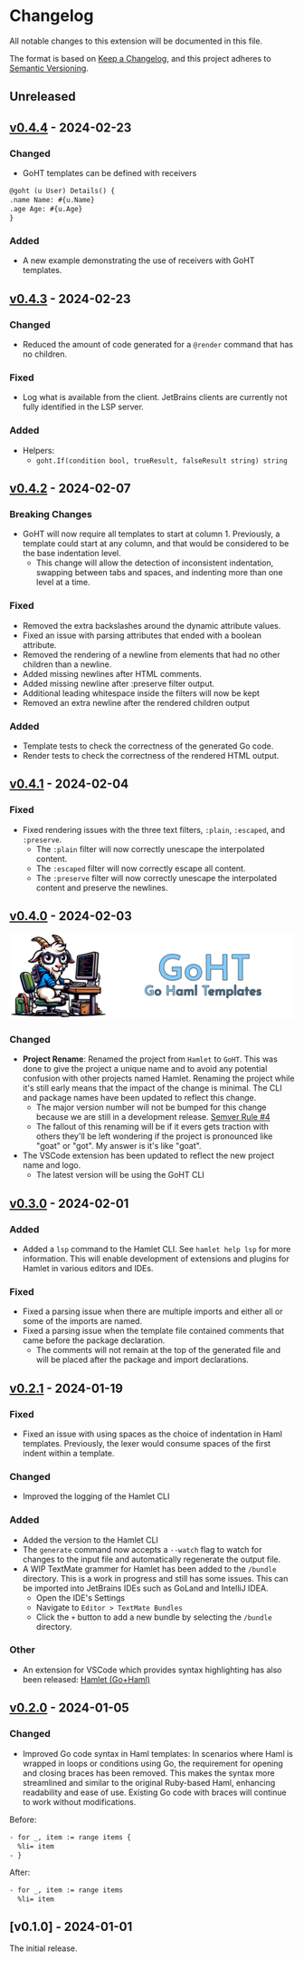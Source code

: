 # Changelog

All notable changes to this extension will be documented in this file.

The format is based on [Keep a Changelog](https://keepachangelog.com/en/1.0.0/),
and this project adheres to [Semantic Versioning](https://semver.org/spec/v2.0.0.html).


## Unreleased

## [v0.4.4](https://github.com/stackus/goht/compare/v0.4.3...v0.4.4) - 2024-02-23

### Changed
- GoHT templates can be defined with receivers

```haml
@goht (u User) Details() {
.name Name: #{u.Name}
.age Age: #{u.Age}
}
```

### Added
- A new example demonstrating the use of receivers with GoHT templates.

## [v0.4.3](https://github.com/stackus/goht/compare/v0.4.2...v0.4.3) - 2024-02-23

### Changed
- Reduced the amount of code generated for a `@render` command that has no children.

### Fixed
- Log what is available from the client. JetBrains clients are currently not fully identified in the LSP server.

### Added
- Helpers:
	- `goht.If(condition bool, trueResult, falseResult string) string`


## [v0.4.2](https://github.com/stackus/goht/compare/v0.4.1...v0.4.2) - 2024-02-07

### Breaking Changes
- GoHT will now require all templates to start at column 1. Previously, a template could start at any column, and that would be considered to be the base indentation level.
  - This change will allow the detection of inconsistent indentation, swapping between tabs and spaces, and indenting more than one level at a time.

### Fixed
- Removed the extra backslashes around the dynamic attribute values.
- Fixed an issue with parsing attributes that ended with a boolean attribute.
- Removed the rendering of a newline from elements that had no other children than a newline.
- Added missing newlines after HTML comments.
- Added missing newline after :preserve filter output.
- Additional leading whitespace inside the filters will now be kept
- Removed an extra newline after the rendered children output

### Added
- Template tests to check the correctness of the generated Go code.
- Render tests to check the correctness of the rendered HTML output.

## [v0.4.1](https://github.com/stackus/goht/compare/v0.4.0...v0.4.1) - 2024-02-04

### Fixed
- Fixed rendering issues with the three text filters, `:plain`, `:escaped`, and `:preserve`.
  - The `:plain` filter will now correctly unescape the interpolated content.
  - The `:escaped` filter will now correctly escape all content.
  - The `:preserve` filter will now correctly unescape the interpolated content and preserve the newlines.

## [v0.4.0](https://github.com/stackus/goht/compare/v0.3.0...v0.4.0) - 2024-02-03

![GoHT](docs/goht_header.png)

### Changed
- **Project Rename**: Renamed the project from `Hamlet` to `GoHT`. This was done to give the project a unique name and to avoid any potential confusion with other projects named Hamlet. Renaming the project while it's still early means that the impact of the change is minimal. The CLI and package names have been updated to reflect this change.
  - The major version number will not be bumped for this change because we are still in a development release. [Semver Rule #4](https://semver.org/#spec-item-4)
  - The fallout of this renaming will be if it evers gets traction with others they'll be left wondering if the project is pronounced like "goat" or "got". My answer is it's like "goat".
- The VSCode extension has been updated to reflect the new project name and logo.
  - The latest version will be using the GoHT CLI

## [v0.3.0](https://github.com/stackus/hamlet/compare/v0.2.1...v0.3.0) - 2024-02-01

### Added
- Added a `lsp` command to the Hamlet CLI. See `hamlet help lsp` for more information. This will enable development of extensions and plugins for Hamlet in various editors and IDEs. 

### Fixed
- Fixed a parsing issue when there are multiple imports and either all or some of the imports are named.
- Fixed a parsing issue when the template file contained comments that came before the package declaration.
  - The comments will not remain at the top of the generated file and will be placed after the package and import declarations.

## [v0.2.1](https://github.com/stackus/hamlet/compare/v0.2.0...v0.2.1) - 2024-01-19

### Fixed
- Fixed an issue with using spaces as the choice of indentation in Haml templates. Previously, the lexer would consume spaces of the first indent within a template.

### Changed
- Improved the logging of the Hamlet CLI

### Added
- Added the version to the Hamlet CLI
- The `generate` command now accepts a `--watch` flag to watch for changes to the input file and automatically regenerate the output file.
- A WIP TextMate grammer for Hamlet has been added to the `/bundle` directory. This is a work in progress and still has some issues. This can be imported into JetBrains IDEs such as GoLand and IntelliJ IDEA.
  - Open the IDE's Settings
  - Navigate to `Editor > TextMate Bundles`
  - Click the `+` button to add a new bundle by selecting the `/bundle` directory.

### Other
- An extension for VSCode which provides syntax highlighting has also been released: [Hamlet (Go+Haml)](https://marketplace.visualstudio.com/items?itemName=stackus.hamlet-go-vscode)

## [v0.2.0](https://github.com/stackus/hamlet/compare/v0.1.0...v0.2.0) - 2024-01-05

### Changed
- Improved Go code syntax in Haml templates: In scenarios where Haml is wrapped in loops or conditions using Go, the requirement for opening and closing braces has been removed. This makes the syntax more streamlined and similar to the original Ruby-based Haml, enhancing readability and ease of use. Existing Go code with braces will continue to work without modifications.

Before:
```haml
- for _, item := range items {
  %li= item
- }
```

After:
```haml
- for _, item := range items
  %li= item
```

## [v0.1.0] - 2024-01-01
The initial release.
